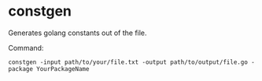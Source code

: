 # constgen
Generates golang constants out of the file.

Command:
```
constgen -input path/to/your/file.txt -output path/to/output/file.go -package YourPackageName
```
